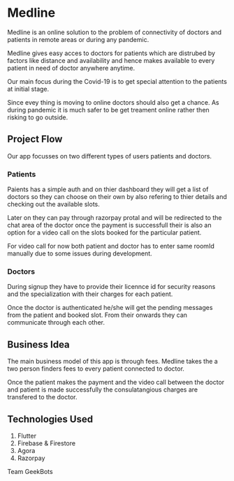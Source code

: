 # Medline

Medline is an online solution to the problem of connectivity of doctors and patients in remote areas or during any pandemic.

Medline gives easy acces to doctors for patients which are distrubed by factors like distance and availability and hence makes available to every patient in need of doctor anywhere anytime.

Our main focus during the Covid-19 is to get special attention to the patients at initial stage.

Since evey thing is moving to online doctors should also get a chance. As during pandemic it is much safer to be get treament online rather then risking to go outside.

## Project Flow

Our app focusses on two different types of users patients and doctors.

### Patients

Paients has a simple auth and on thier dashboard they will get a list of doctors so they can choose on their own by also refering to thier details and checking out the available slots.

Later on they can pay through razorpay protal and will be redirected to the chat area of the doctor once the payment is successfull their is also an option for a video call on the slots booked for the particular patient.

For video call for now both patient and doctor has to enter same roomId manually due to some issues during development.

### Doctors

During signup they have to provide their licennce id for security reasons and the specialization with their charges for each patient.

Once the doctor is authenticated he/she will get the pending messages from the patient and booked slot. From their onwards they can communicate through each other.

## Business Idea

The main business model of this app is through fees. Medline takes the a two person finders fees to every patient connected to doctor.

Once the patient makes the payment and the video call between the doctor and patient is made successfully the consulatangious charges are transfered to the doctor.

## Technologies Used

1. Flutter
2. Firebase & Firestore
3. Agora
4. Razorpay

Team GeekBots
